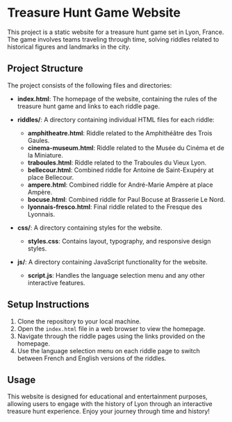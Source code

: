 # Treasure Hunt Game Website

This project is a static website for a treasure hunt game set in Lyon, France. The game involves teams traveling through time, solving riddles related to historical figures and landmarks in the city.

## Project Structure

The project consists of the following files and directories:

- **index.html**: The homepage of the website, containing the rules of the treasure hunt game and links to each riddle page.
  
- **riddles/**: A directory containing individual HTML files for each riddle:
  - **amphitheatre.html**: Riddle related to the Amphithéâtre des Trois Gaules.
  - **cinema-museum.html**: Riddle related to the Musée du Cinéma et de la Miniature.
  - **traboules.html**: Riddle related to the Traboules du Vieux Lyon.
  - **bellecour.html**: Combined riddle for Antoine de Saint-Exupéry at place Bellecour.
  - **ampere.html**: Combined riddle for André-Marie Ampère at place Ampère.
  - **bocuse.html**: Combined riddle for Paul Bocuse at Brasserie Le Nord.
  - **lyonnais-fresco.html**: Final riddle related to the Fresque des Lyonnais.

- **css/**: A directory containing styles for the website.
  - **styles.css**: Contains layout, typography, and responsive design styles.

- **js/**: A directory containing JavaScript functionality for the website.
  - **script.js**: Handles the language selection menu and any other interactive features.

## Setup Instructions

1. Clone the repository to your local machine.
2. Open the `index.html` file in a web browser to view the homepage.
3. Navigate through the riddle pages using the links provided on the homepage.
4. Use the language selection menu on each riddle page to switch between French and English versions of the riddles.

## Usage

This website is designed for educational and entertainment purposes, allowing users to engage with the history of Lyon through an interactive treasure hunt experience. Enjoy your journey through time and history!